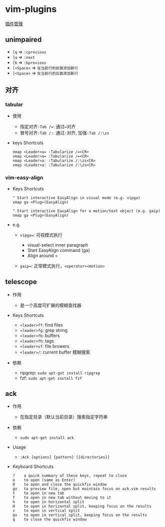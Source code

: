 # vim-plugins




[插件管理](https://vimawesome.com/) 



## unimpaired

* `[q` => `:cprevious`
* `]a` => `:next`
* `[b` => `:bprevious`
* `[<Space>` => `在当前行的前面添加新行`
* `]<Space>` => `在当前行的后面添加新行`



## 对齐

### tabular


* 使用

    * 指定对齐`:Tab /=`: 通过`=`对齐
    * 冒号对齐`:Tab /:`: 通过`:`对齐, 加强`:Tab /:\zs`

* keys Shortcuts

    ```
    nmap <Leader>a= :Tabularize /=<CR>
    vmap <Leader>a= :Tabularize /=<CR>
    nmap <Leader>a: :Tabularize /:\zs<CR>
    vmap <Leader>a: :Tabularize /:\zs<CR>
    ```

### vim-easy-align

* Keys Shortcuts

    ```
    " Start interactive EasyAlign in visual mode (e.g. vipga)
    xmap ga <Plug>(EasyAlign)

    " Start interactive EasyAlign for a motion/text object (e.g. gaip)
    nmap ga <Plug>(EasyAlign)
    ```

* e.g.

    * `vipga=`: 可视模式执行

        - visual-select inner paragraph
        - Start EasyAlign command (ga)
        - Align around =

    * `gaip=`: 正常模式执行，`<operator><motion>`






## telescope

* 作用

    * 是一个高度可扩展的模糊查找器




* Keys Shortcuts

    * `<leader>ff`: find files
    * `<leader>fg`: grep string
    * `<leader>fb`: buffers
    * `<leader>fh`: tags
    * `<leader>sf`: file browers
    * `<leader>/`: current buffer 模糊搜索

* 依赖

    * ripgrep: `sudo apt-get install ripgrep`
    * fzf: `sudo apt-get install fzf`


## ack

* 作用

    * 在指定目录（默认当前目录）搜索指定字符串

* 依赖

    * `sudo apt-get install ack`


* Usage

    * `:Ack [options] {pattern} [{directories}]`

* Keyboard Shortcuts

    ```
    ?    a quick summary of these keys, repeat to close
    o    to open (same as Enter)
    O    to open and close the quickfix window
    go   to preview file, open but maintain focus on ack.vim results
    t    to open in new tab
    T    to open in new tab without moving to it
    h    to open in horizontal split
    H    to open in horizontal split, keeping focus on the results
    v    to open in vertical split
    gv   to open in vertical split, keeping focus on the results
    q    to close the quickfix window
    ```



























